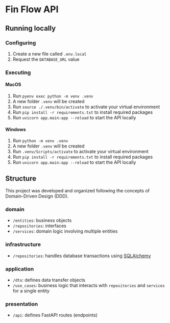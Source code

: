 # Fin Flow API

## Running locally
### Configuring
1. Create a new file called `.env.local`
2. Request the `DATABASE_URL` value

### Executing
#### MacOS
1. Run `pyenv exec python -m venv .venv`
2. A new folder `.venv` will be created
3. Run `source ./.venv/bin/activate` to activate your virtual environment
4. Run `pip install -r requirements.txt` to install required packages
5. Run `uvicorn app.main:app --reload` to start the API locally

#### Windows
1. Run `python -m venv .venv`
2. A new folder `.venv` will be created
3. Run `.venv/Scripts/activate` to activate your virtual environment
4. Run `pip install -r requirements.txt` to install required packages
5. Run `uvicorn app.main:app --reload` to start the API locally

## Structure
This project was developed and organized following the concepts of Domain-Driven Design (DDD).

### domain
- `/entities`: business objects
- `/repositories`: interfaces
- `/services`: domain logic involving multiple entities

### infrastructure
- `/repositories`: handles database transactions using [SQLAlchemy](https://www.sqlalchemy.org)

### application
- `/dto`: defines data transfer objects
- `/use_cases`: business logic that interacts with `repositories` and `services` for a single entity

### presentation
- `/api`: defines FastAPI routes (endpoints)
